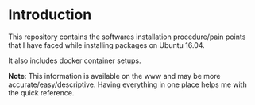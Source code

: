 # Introduction

This repository contains the softwares installation procedure/pain points that I have faced while installing packages on Ubuntu 16.04.

It also includes docker container setups.

**Note**: This information is available on the www and may be more accurate/easy/descriptive. Having everything in one place helps me with the quick reference.
